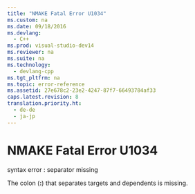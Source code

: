 ```yaml
---
title: "NMAKE Fatal Error U1034"
ms.custom: na
ms.date: 09/18/2016
ms.devlang: 
  - C++
ms.prod: visual-studio-dev14
ms.reviewer: na
ms.suite: na
ms.technology: 
  - devlang-cpp
ms.tgt_pltfrm: na
ms.topic: error-reference
ms.assetid: 27e678c2-23e2-4247-87f7-66493784af33
caps.latest.revision: 8
translation.priority.ht: 
  - de-de
  - ja-jp
---
```

# NMAKE Fatal Error U1034
syntax error : separator missing  
  
 The colon (**:**) that separates targets and dependents is missing.